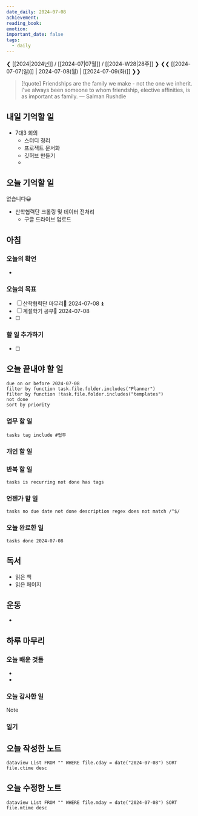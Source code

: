 ```yaml
---
date_daily: 2024-07-08
achievement: 
reading_book: 
emotion: 
important_date: false
tags:
  - daily
---
```

❮ [[2024|2024년]] / [[2024-07|07월]] / [[2024-W28|28주]] ❯
❮❮ [[2024-07-07(일)]] | 2024-07-08(월) | [[2024-07-09(화)]] ❯❯


> [!quote] Friendships are the family we make - not the one we inherit. I've always been someone to whom friendship, elective affinities, is as important as family.
> — Salman Rushdie

## 내일 기억할 일 
- 7대3 회의
	- 스터디 정리
	- 프로젝트 문서화
	- 깃허브 만들기
	- 

## 오늘 기억할 일
없습니다😀
- 산학협력단 크롤링 및 데이터 전처리
	- 구글 드라이브 업로드
## 아침 
### 오늘의 확언 
-
### 오늘의 목표 
- [ ] 산학협력단 마무리📅 2024-07-08 ⏫ 
- [ ] 계절학기 공부📅 2024-07-08 
- [ ] 

### 할 일 추가하기 
- [ ] 

## 오늘 끝내야 할 일 
```tasks
due on or before 2024-07-08 
filter by function task.file.folder.includes("Planner") 
filter by function !task.file.folder.includes("templates") 
not done 
sort by priority 
```
### 업무 할 일 
```tasks tag include #업무 ``` 
### 개인 할 일 

### 반복 할 일 
```tasks is recurring not done has tags ```

### 언젠가 할 일 
```tasks no due date not done description regex does not match /^$/ ``` 
### 오늘 완료한 일 
```tasks done 2024-07-08 ``` 
## 독서 
- 읽은 책 
- 읽은 페이지 
## 운동 
-
## 하루 마무리 
### 오늘 배운 것들 
- 
- 
### 오늘 감사한 일 
>[!note] 


### 일기 
## 오늘 작성한 노트 
```dataview List FROM "" WHERE file.cday = date("2024-07-08") SORT file.ctime desc ``` 
## 오늘 수정한 노트 
 ```dataview List FROM "" WHERE file.mday = date("2024-07-08") SORT file.mtime desc ```